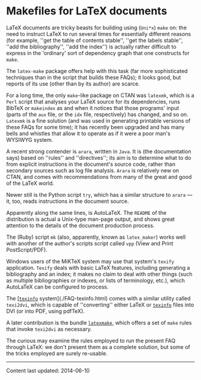 # Makefiles for LaTeX documents

LaTeX documents are tricky beasts for building using
(`Uni*x`) `make` on: the need to
instruct LaTeX to run several times for essentially different
reasons (for example, ''get the table of contents stable'', ''get the
labels stable'', ''add the bibliography'', ''add the index'') is
actually rather difficult to express in the 'ordinary' sort of
dependency graph that one constructs for `make`.

The `latex-make` package offers help with this task (far more
sophisticated techniques than in the script that builds these FAQs); it
looks good, but reports of its use (other than by its author) are scarce.

For a long time, the only `make`-like package on CTAN
was `latexmk`, which is a `Perl`
script that analyses your LaTeX source for its dependencies, runs
BibTeX or `makeindex` as and when it notices that those
programs' input (parts of the `aux` file, or the
`idx` file, respectively) has changed, and so on.
`Latexmk` is a fine 
solution (and was used in generating printable versions of these
FAQs for some time); it has recently been upgraded and has
many bells and whistles that allow it to operate as if it were a poor
man's WYSIWYG system.

A recent strong contender is `arara`, written in
`Java`.  It is (the documentation says) based on ''rules''
and ''directives''; its aim is to determine what to do from explicit
instructions in the document's source code, rather than secondary
sources such as log file analysis.  `Arara` is relatively new
on CTAN, and comes with recommendations from many of the great and
good of the LaTeX world.

Newer still is the Python script `try`, which has a similar
structure to `arara`&nbsp;&mdash; it, too, reads instructions in the
document source.

Apparently along the same lines, is AutoLaTeX.  The `README`
of the distribution is actual a Unix-type man-page output, and shows
great attention to the details of the document production process.

The (Ruby) script `mk` (also, apparently, known as
`latex_maker`) works well with another of the author's
scripts script called `vpp` (View and Print
PostScript/PDF).

Windows users of the MiKTeX system may use that system's
`texify` application.  `Texify` deals with basic
LaTeX features, including generating a bibliography and an index;
it makes no claim to deal with other things (such as multiple
bibliographies or indexes, or lists of terminology, etc.), which
AutoLaTeX can be configured to process.

The [[`texinfo`](http://ctan.org/pkg/texinfo) system](./FAQ-texinfo.html) comes with a similar
utility called `texi2dvi`, which is capable of ''converting''
either LaTeX or [`texinfo`](http://ctan.org/pkg/texinfo) files into DVI (or into
PDF, using pdfTeX).

A later contribution is the bundle [`latexmake`](http://ctan.org/pkg/latexmake), which
offers a set of `make` rules that invoke `texi2dvi`
as necessary.

The curious may examine the rules employed to run the present
FAQ through LaTeX: we don't present them as a complete
solution, but some of the tricks employed are surely re-usable.


----

Content last updated: 2014-06-10

